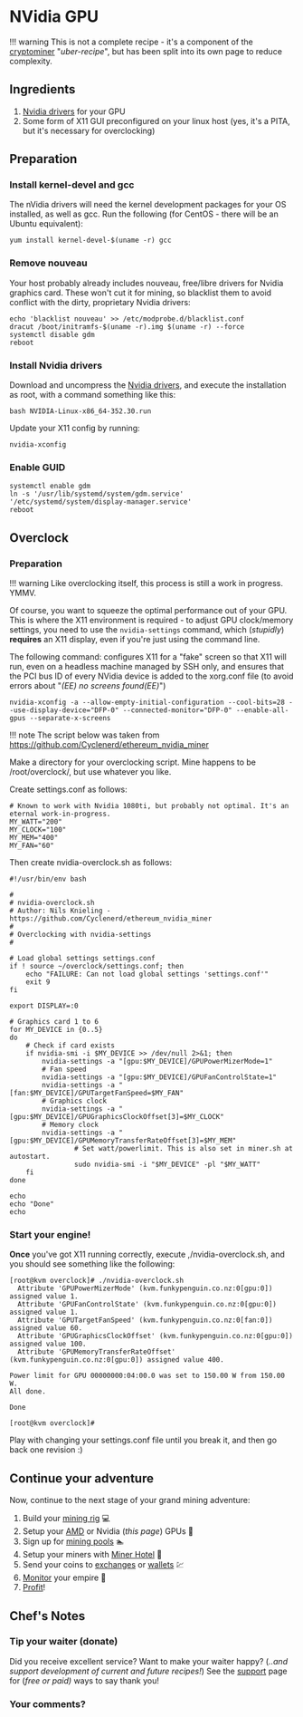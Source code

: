 # NVidia GPU

!!! warning
    This is not a complete recipe - it's a component of the [cryptominer](/recipies/cryptominer/) "_uber-recipe_", but has been split into its own page to reduce complexity.

## Ingredients

1. [Nvidia drivers](http://www.nvidia.com/Download/driverResults.aspx/104284/en-us) for your GPU
2. Some form of X11 GUI preconfigured on your linux host (yes, it's a PITA, but it's necessary for overclocking)

## Preparation

### Install kernel-devel and gcc

The nVidia drivers will need the kernel development packages for your OS installed, as well as gcc. Run the following (for CentOS - there will be an Ubuntu equivalent):

```yum install kernel-devel-$(uname -r) gcc```

### Remove nouveau

Your host probably already includes nouveau, free/libre drivers for Nvidia graphics card. These won't cut it for mining, so blacklist them to avoid conflict with the dirty, proprietary Nvidia drivers:

```
echo 'blacklist nouveau' >> /etc/modprobe.d/blacklist.conf
dracut /boot/initramfs-$(uname -r).img $(uname -r) --force
systemctl disable gdm
reboot
```

### Install Nvidia drivers

Download and uncompress the [Nvidia drivers](http://www.nvidia.com/Download/driverResults.aspx/104284/en-us), and execute the installation as root, with a command something like this:

```bash NVIDIA-Linux-x86_64-352.30.run```

Update your X11 config by running:

```
nvidia-xconfig
```

### Enable GUID

```
systemctl enable gdm
ln -s '/usr/lib/systemd/system/gdm.service' '/etc/systemd/system/display-manager.service'
reboot
```

## Overclock

### Preparation

!!! warning
    Like overclocking itself, this process is still a work in progress. YMMV.

Of course, you want to squeeze the optimal performance out of your GPU. This is where the X11 environment is required - to adjust GPU clock/memory settings, you need to use the ```nvidia-settings``` command, which (_stupidly_) **requires** an X11 display, even if you're just using the command line.

The following command: configures X11 for a "fake" screen so that X11 will run, even on a headless machine managed by SSH only, and ensures that the PCI bus ID of every NVidia device is added to the xorg.conf file (to avoid errors about "_(EE) no screens found(EE)_")

```
nvidia-xconfig -a --allow-empty-initial-configuration --cool-bits=28 --use-display-device="DFP-0" --connected-monitor="DFP-0" --enable-all-gpus --separate-x-screens
```

!!! note
    The script below was taken from  https://github.com/Cyclenerd/ethereum_nvidia_miner

Make a directory for your overclocking script. Mine happens to be /root/overclock/, but use whatever you like.

Create settings.conf as follows:

```
# Known to work with Nvidia 1080ti, but probably not optimal. It's an eternal work-in-progress.
MY_WATT="200"
MY_CLOCK="100"
MY_MEM="400"
MY_FAN="60"
```

Then create nvidia-overclock.sh as follows:

```
#!/usr/bin/env bash

#
# nvidia-overclock.sh
# Author: Nils Knieling - https://github.com/Cyclenerd/ethereum_nvidia_miner
#
# Overclocking with nvidia-settings
#

# Load global settings settings.conf
if ! source ~/overclock/settings.conf; then
	echo "FAILURE: Can not load global settings 'settings.conf'"
	exit 9
fi

export DISPLAY=:0

# Graphics card 1 to 6
for MY_DEVICE in {0..5}
do
	# Check if card exists
	if nvidia-smi -i $MY_DEVICE >> /dev/null 2>&1; then
		nvidia-settings -a "[gpu:$MY_DEVICE]/GPUPowerMizerMode=1"
		# Fan speed
		nvidia-settings -a "[gpu:$MY_DEVICE]/GPUFanControlState=1"
		nvidia-settings -a "[fan:$MY_DEVICE]/GPUTargetFanSpeed=$MY_FAN"
		# Graphics clock
		nvidia-settings -a "[gpu:$MY_DEVICE]/GPUGraphicsClockOffset[3]=$MY_CLOCK"
		# Memory clock
		nvidia-settings -a "[gpu:$MY_DEVICE]/GPUMemoryTransferRateOffset[3]=$MY_MEM"
                # Set watt/powerlimit. This is also set in miner.sh at autostart.
                sudo nvidia-smi -i "$MY_DEVICE" -pl "$MY_WATT"
	fi
done

echo
echo "Done"
echo
```

### Start your engine!

**Once** you've got X11 running correctly, execute ,/nvidia-overclock.sh, and you should see something like the following:

```
[root@kvm overclock]# ./nvidia-overclock.sh
  Attribute 'GPUPowerMizerMode' (kvm.funkypenguin.co.nz:0[gpu:0]) assigned value 1.
  Attribute 'GPUFanControlState' (kvm.funkypenguin.co.nz:0[gpu:0]) assigned value 1.
  Attribute 'GPUTargetFanSpeed' (kvm.funkypenguin.co.nz:0[fan:0]) assigned value 60.
  Attribute 'GPUGraphicsClockOffset' (kvm.funkypenguin.co.nz:0[gpu:0]) assigned value 100.
  Attribute 'GPUMemoryTransferRateOffset' (kvm.funkypenguin.co.nz:0[gpu:0]) assigned value 400.

Power limit for GPU 00000000:04:00.0 was set to 150.00 W from 150.00 W.
All done.

Done

[root@kvm overclock]#
```

Play with changing your settings.conf file until you break it, and then go back one revision :)

## Continue your adventure

Now, continue to the next stage of your grand mining adventure:

1. Build your [mining rig](/recipies/cryptominer/mining-rig/) 💻
2. Setup your [AMD](/recipies/cryptominer/amd-gpu/) or Nvidia (_this page_) GPUs 🎨
3. Sign up for [mining pools](/recipies/cryptominer/mining-pool/) :swimmer:
4. Setup your miners with [Miner Hotel](/recipies/cryptominer/minerhotel/) 🏨
5. Send your coins to [exchanges](/recipies/cryptominer/exchange/) or [wallets](/recipies/cryptominer/wallet/) 💹
6. [Monitor](/recipies/cryptominer/monitor/) your empire :heartbeat:
7. [Profit](/recipies/cryptominer/profit/)! 


## Chef's Notes

### Tip your waiter (donate) 

Did you receive excellent service? Want to make your waiter happy? (_..and support development of current and future recipes!_) See the [support](/support/) page for (_free or paid)_ ways to say thank you! 

### Your comments? 
